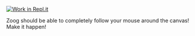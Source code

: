 [![Work in Repl.it](https://classroom.github.com/assets/work-in-replit-14baed9a392b3a25080506f3b7b6d57f295ec2978f6f33ec97e36a161684cbe9.svg)](https://classroom.github.com/online_ide?assignment_repo_id=3170736&assignment_repo_type=AssignmentRepo)
<p>Zoog should be able to completely follow your mouse around the canvas! Make it happen!</p>